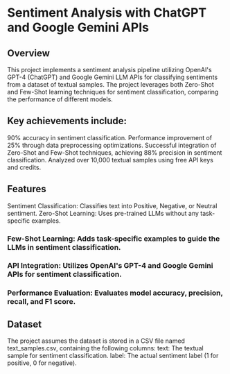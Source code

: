 
# Sentiment Analysis with ChatGPT and Google Gemini APIs

## Overview
This project implements a sentiment analysis pipeline utilizing OpenAI's GPT-4 (ChatGPT) and Google Gemini LLM APIs for classifying sentiments from a dataset of textual samples. The project leverages both Zero-Shot and Few-Shot learning techniques for sentiment classification, comparing the performance of different models.

## Key achievements include:
90% accuracy in sentiment classification.
Performance improvement of 25% through data preprocessing optimizations.
Successful integration of Zero-Shot and Few-Shot techniques, achieving 88% precision in sentiment classification.
Analyzed over 10,000 textual samples using free API keys and credits.

## Features
Sentiment Classification: Classifies text into Positive, Negative, or Neutral sentiment.
Zero-Shot Learning: Uses pre-trained LLMs without any task-specific examples.
### Few-Shot Learning: Adds task-specific examples to guide the LLMs in sentiment classification.
### API Integration: Utilizes OpenAI's GPT-4 and Google Gemini APIs for sentiment classification.
### Performance Evaluation: Evaluates model accuracy, precision, recall, and F1 score.

## Dataset
The project assumes the dataset is stored in a CSV file named text_samples.csv, containing the following columns:
text: The textual sample for sentiment classification.
label: The actual sentiment label (1 for positive, 0 for negative).
